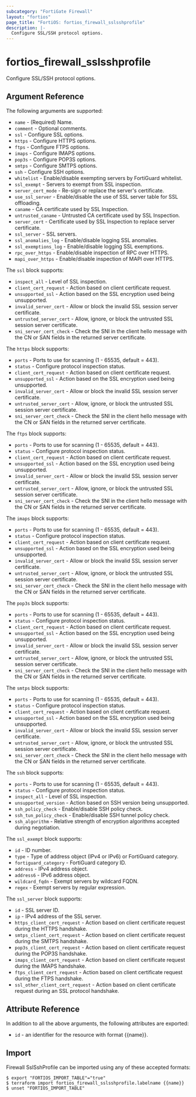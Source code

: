 ```yaml
---
subcategory: "FortiGate Firewall"
layout: "fortios"
page_title: "FortiOS: fortios_firewall_sslsshprofile"
description: |-
  Configure SSL/SSH protocol options.
---
```


# fortios_firewall_sslsshprofile
Configure SSL/SSH protocol options.

## Argument Reference

The following arguments are supported:

* `name` - (Required) Name.
* `comment` - Optional comments.
* `ssl` - Configure SSL options.
* `https` - Configure HTTPS options.
* `ftps` - Configure FTPS options.
* `imaps` - Configure IMAPS options.
* `pop3s` - Configure POP3S options.
* `smtps` - Configure SMTPS options.
* `ssh` - Configure SSH options.
* `whitelist` - Enable/disable exempting servers by FortiGuard whitelist.
* `ssl_exempt` - Servers to exempt from SSL inspection.
* `server_cert_mode` - Re-sign or replace the server's certificate.
* `use_ssl_server` - Enable/disable the use of SSL server table for SSL offloading.
* `caname` - CA certificate used by SSL Inspection.
* `untrusted_caname` - Untrusted CA certificate used by SSL Inspection.
* `server_cert` - Certificate used by SSL Inspection to replace server certificate.
* `ssl_server` - SSL servers.
* `ssl_anomalies_log` - Enable/disable logging SSL anomalies.
* `ssl_exemptions_log` - Enable/disable logging SSL exemptions.
* `rpc_over_https` - Enable/disable inspection of RPC over HTTPS.
* `mapi_over_https` - Enable/disable inspection of MAPI over HTTPS.

The `ssl` block supports:

* `inspect_all` - Level of SSL inspection.
* `client_cert_request` - Action based on client certificate request.
* `unsupported_ssl` - Action based on the SSL encryption used being unsupported.
* `invalid_server_cert` - Allow or block the invalid SSL session server certificate.
* `untrusted_server_cert` - Allow, ignore, or block the untrusted SSL session server certificate.
* `sni_server_cert_check` - Check the SNI in the client hello message with the CN or SAN fields in the returned server certificate.

The `https` block supports:

* `ports` - Ports to use for scanning (1 - 65535, default = 443).
* `status` - Configure protocol inspection status.
* `client_cert_request` - Action based on client certificate request.
* `unsupported_ssl` - Action based on the SSL encryption used being unsupported.
* `invalid_server_cert` - Allow or block the invalid SSL session server certificate.
* `untrusted_server_cert` - Allow, ignore, or block the untrusted SSL session server certificate.
* `sni_server_cert_check` - Check the SNI in the client hello message with the CN or SAN fields in the returned server certificate.

The `ftps` block supports:

* `ports` - Ports to use for scanning (1 - 65535, default = 443).
* `status` - Configure protocol inspection status.
* `client_cert_request` - Action based on client certificate request.
* `unsupported_ssl` - Action based on the SSL encryption used being unsupported.
* `invalid_server_cert` - Allow or block the invalid SSL session server certificate.
* `untrusted_server_cert` - Allow, ignore, or block the untrusted SSL session server certificate.
* `sni_server_cert_check` - Check the SNI in the client hello message with the CN or SAN fields in the returned server certificate.

The `imaps` block supports:

* `ports` - Ports to use for scanning (1 - 65535, default = 443).
* `status` - Configure protocol inspection status.
* `client_cert_request` - Action based on client certificate request.
* `unsupported_ssl` - Action based on the SSL encryption used being unsupported.
* `invalid_server_cert` - Allow or block the invalid SSL session server certificate.
* `untrusted_server_cert` - Allow, ignore, or block the untrusted SSL session server certificate.
* `sni_server_cert_check` - Check the SNI in the client hello message with the CN or SAN fields in the returned server certificate.

The `pop3s` block supports:

* `ports` - Ports to use for scanning (1 - 65535, default = 443).
* `status` - Configure protocol inspection status.
* `client_cert_request` - Action based on client certificate request.
* `unsupported_ssl` - Action based on the SSL encryption used being unsupported.
* `invalid_server_cert` - Allow or block the invalid SSL session server certificate.
* `untrusted_server_cert` - Allow, ignore, or block the untrusted SSL session server certificate.
* `sni_server_cert_check` - Check the SNI in the client hello message with the CN or SAN fields in the returned server certificate.

The `smtps` block supports:

* `ports` - Ports to use for scanning (1 - 65535, default = 443).
* `status` - Configure protocol inspection status.
* `client_cert_request` - Action based on client certificate request.
* `unsupported_ssl` - Action based on the SSL encryption used being unsupported.
* `invalid_server_cert` - Allow or block the invalid SSL session server certificate.
* `untrusted_server_cert` - Allow, ignore, or block the untrusted SSL session server certificate.
* `sni_server_cert_check` - Check the SNI in the client hello message with the CN or SAN fields in the returned server certificate.

The `ssh` block supports:

* `ports` - Ports to use for scanning (1 - 65535, default = 443).
* `status` - Configure protocol inspection status.
* `inspect_all` - Level of SSL inspection.
* `unsupported_version` - Action based on SSH version being unsupported.
* `ssh_policy_check` - Enable/disable SSH policy check.
* `ssh_tun_policy_check` - Enable/disable SSH tunnel policy check.
* `ssh_algorithm` - Relative strength of encryption algorithms accepted during negotiation.

The `ssl_exempt` block supports:

* `id` - ID number.
* `type` - Type of address object (IPv4 or IPv6) or FortiGuard category.
* `fortiguard_category` - FortiGuard category ID.
* `address` - IPv4 address object.
* `address6` - IPv6 address object.
* `wildcard_fqdn` - Exempt servers by wildcard FQDN.
* `regex` - Exempt servers by regular expression.

The `ssl_server` block supports:

* `id` - SSL server ID.
* `ip` - IPv4 address of the SSL server.
* `https_client_cert_request` - Action based on client certificate request during the HTTPS handshake.
* `smtps_client_cert_request` - Action based on client certificate request during the SMTPS handshake.
* `pop3s_client_cert_request` - Action based on client certificate request during the POP3S handshake.
* `imaps_client_cert_request` - Action based on client certificate request during the IMAPS handshake.
* `ftps_client_cert_request` - Action based on client certificate request during the FTPS handshake.
* `ssl_other_client_cert_request` - Action based on client certificate request during an SSL protocol handshake.


## Attribute Reference

In addition to all the above arguments, the following attributes are exported:
* `id` - an identifier for the resource with format {{name}}.

## Import

Firewall SslSshProfile can be imported using any of these accepted formats:
```
$ export "FORTIOS_IMPORT_TABLE"="true"
$ terraform import fortios_firewall_sslsshprofile.labelname {{name}}
$ unset "FORTIOS_IMPORT_TABLE"
```
